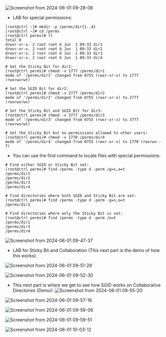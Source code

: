 ![Screenshot from 2024-06-01 09-28-06](https://github.com/RedHatRanger/best_linux_scripts_and_commands/assets/90477448/8be37a4d-bf0f-470b-8080-5e26d9b69542)

* LAB for special permissions:
```
[root@ctrl ~]# mkdir -p /perms/dir{1..4}
[root@ctrl ~]# cd /perms
[root@ctrl perms]# ll
total 0
drwxr-xr-x. 2 root root 6 Jun  1 09:33 dir1
drwxr-xr-x. 2 root root 6 Jun  1 09:33 dir2
drwxr-xr-x. 2 root root 6 Jun  1 09:33 dir3
drwxr-xr-x. 2 root root 6 Jun  1 09:33 dir4

# Set the Sticky Bit for dir1:
[root@ctrl perms]# chmod -v 1777 /perms/dir1
mode of '/perms/dir1' changed from 0755 (rwxr-xr-x) to 1777 (rwxrwxrwt)

# Set the SGID Bit for dir2:
[root@ctrl perms]# chmod -v 2777 /perms/dir2
mode of '/perms/dir2' changed from 0755 (rwxr-xr-x) to 2777 (rwxrwsrwx)

# Set the Sticky Bit and SGID Bit for dir3:
[root@ctrl perms]# chmod -v 3777 /perms/dir3
mode of '/perms/dir3' changed from 0755 (rwxr-xr-x) to 3777 (rwxrwsrwt)

# Set the Sticky Bit but no permissions allowed to other users:
[root@ctrl perms]# chmod -v 1770 /perms/dir4
mode of '/perms/dir4' changed from 0755 (rwxr-xr-x) to 1770 (rwxrwx--T)
```

* You can use the find command to locate files with special permissions:
```
# Find either SGID or Sticky Bit set:
[root@ctrl perms]# find /perms -type d -perm /g=s,o=t 
/perms/dir1
/perms/dir2
/perms/dir3
/perms/dir4

# Find directories where both SGID and Sticky Bit are set:
[root@ctrl perms]# find /perms -type d -perm -g=s,o=t 
/perms/dir3

# Find directories where only the Sticky Bit is set:
[root@ctrl perms]# find /perms -type d -perm /o=t 
/perms/dir1
/perms/dir3
/perms/dir4
```

![Screenshot from 2024-06-01 09-47-37](https://github.com/RedHatRanger/best_linux_scripts_and_commands/assets/90477448/26c2e34c-c240-4929-a4fb-46d4f99dd8ab)

* LAB for Sticky Bit and Collaboration (This next part is the demo of how this works):

![Screenshot from 2024-06-01 09-51-29](https://github.com/RedHatRanger/best_linux_scripts_and_commands/assets/90477448/369b72b4-d251-4d1f-99e6-8deb4506c791)

![Screenshot from 2024-06-01 09-52-30](https://github.com/RedHatRanger/best_linux_scripts_and_commands/assets/90477448/b0074389-30ca-4b38-b05b-2732a88f15b3)


* This next part is where we get to see how SGID works on Collaborative Directories (Demo):
![Screenshot from 2024-06-01 09-55-20](https://github.com/RedHatRanger/best_linux_scripts_and_commands/assets/90477448/a2c2a0b9-b385-4a40-b5c1-28ccffcf4ffc)

![Screenshot from 2024-06-01 09-57-16](https://github.com/RedHatRanger/best_linux_scripts_and_commands/assets/90477448/feae7fb5-ee2c-4542-904c-3f7ddfc37400)

![Screenshot from 2024-06-01 09-59-06](https://github.com/RedHatRanger/best_linux_scripts_and_commands/assets/90477448/365a0b4b-167a-4b00-9e21-d71fa418b9ac)

![Screenshot from 2024-06-01 09-59-51](https://github.com/RedHatRanger/best_linux_scripts_and_commands/assets/90477448/798c541b-11f8-4633-81fa-3de762926638)

![Screenshot from 2024-06-01 10-03-12](https://github.com/RedHatRanger/best_linux_scripts_and_commands/assets/90477448/419f4b65-119c-4e90-a906-e1764383d08a)
